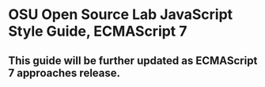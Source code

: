 # OSU Open Source Lab JavaScript Style Guide, ECMAScript 7

## This guide will be further updated as ECMAScript 7 approaches release.

